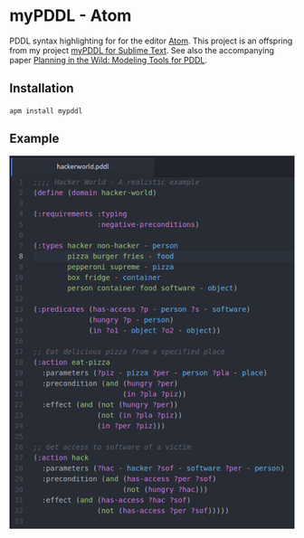 # myPDDL - Atom

PDDL syntax highlighting for for the editor
[Atom](https://atom.io). This project is an offspring from my project
[myPDDL for Sublime Text](https://github.com/Pold87/myPDDL). See also
the accompanying paper [Planning in the Wild: Modeling Tools for
PDDL](http://link.springer.com/chapter/10.1007%2F978-3-319-11206-0_27).

## Installation

`apm install mypddl`

## Example

![Hackerworld](https://raw.githubusercontent.com/Pold87/myPDDL-Atom/master/img/hackerworld.png)

